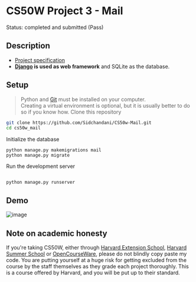# CS50W Project 3 - Mail
Status: completed and submitted (Pass)
  
## Description
* [Project specification](https://cs50.harvard.edu/web/2020/projects/3/mail/#specification)
* **[Django](https://www.djangoproject.com) is used as web framework** and SQLite as the database.

## Setup 
> Python and [Git](https://git-scm.com) must be installed on your computer.  
> Creating a virtual environment is optional, but it is usually better to do so if you know how.
Clone this repository
```bash
git clone https://github.com/Sidchandani/CS50w-Mail.git
cd cs50w_mail
```  
  
Initialize the database
```
python manage.py makemigrations mail
python manage.py migrate
```  
Run the development server
```

python manage.py runserver
```

## Demo
![image](https://github.com/Sidchandani/CS50w/assets/105474063/253a5512-06df-4059-b47a-6b1a470a3849)

## Note on academic honesty
If you're taking CS50W, either through [Harvard Extension School](https://extension.harvard.edu/), [Harvard Summer School](https://summer.harvard.edu/) or [OpenCourseWare](https://cs50.harvard.edu/web/), please do not blindly copy paste my code. You are putting yourself at a huge risk for getting excluded from the course by the staff themselves as they grade each project thoroughly. This is a course offered by Harvard, and you will be put up to their standard.
